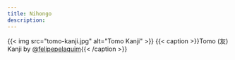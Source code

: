 ```yaml
---
title: Nihongo
description:
---
```

{{< img src="tomo-kanji.jpg" alt="Tomo Kanji" >}}
{{< caption >}}Tomo (友) Kanji by [@felipepelaquim](https://unsplash.com/photos/y6VMoH6921w){{< /caption >}}